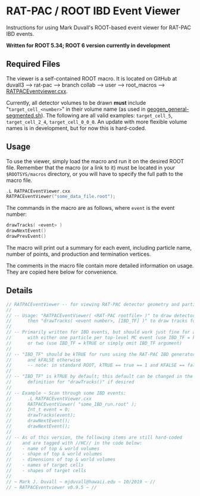RAT-PAC / ROOT IBD Event Viewer
=======================================

Instructions for using Mark Duvall's ROOT-based event viewer for RAT-PAC IBD events.

**Written for ROOT 5.34; ROOT 6 version currently in development**

Required Files
------------------

The viewer is a self-contained ROOT macro. It is located on GitHub at duvall3 --> rat-pac --> branch collab --> user --> root_macros --> [RATPACEventviewer.cxx](github.com/duvall3/rat-pac/tree/collab/user/root_macros/RATPACEventViewer.cxx).

Currently, all detector volumes to be drawn **must** include "`target_cell_<number>`" in their volume name (as used in [geogen_general-segmented.sh](github.com/duvall3/rat-pac/blob/collab/user/shell_scripts/geogen_general-segmented.sh)).
The following are all valid examples: `target_cell_5`, `target_cell_2_4`, `target_cell_0_0_0`. An update with more flexible volume names is in development, but for now this is hard-coded.

Usage
--------------

To use the viewer, simply load the macro and run it on the desired ROOT file. Remember that the macro (or a link to it) must be located in your `$ROOTSYS/macros` directory, or you will have to specify the full path to the macro file.

```cpp
.L RATPACEventViewer.cxx
RATPACEventViewer("some_data_file.root");
```
The commands in the macro are as follows, where `event` is the event number:

```cpp
drawTracks( <event> )
drawNextEvent()
drawPrevEvent()
```

The macro will print out a summary for each event, including particle name, number of points, and production and termination vertices.

The comments in the macro file contain more detailed information on usage. They are copied here below for convenience.

Details
--------------------

```cpp
// RATPACEventViewer -- for viewing RAT-PAC detector geometry and particle tracks in ROOT
//
// -- Usage: "RATPACEventViewer( <RAT-PAC rootfile> )" to draw detector;
//      then "drawTracks( <event number>, [IBD_TF] )" to draw tracks for a given event
//
// -- Primarily written for IBD events, but should work just fine for anything
//      with either one particle per top-level MC event (use IBD_TF = kFALSE)
//      or two (use IBD_TF = kTRUE or simply omit IBD_TF argument)
//
// -- "IBD_TF" should be kTRUE for runs using the RAT-PAC IBD generator builtin
//      and kFALSE otherwise
//      -- note: in standard ROOT, kTRUE == true == 1 and KFALSE == false == 0
//
// -- "IBD_TF" is kTRUE by default; this default can be changed in the function
//      definition for "drawTracks()" if desired
//
// -- Example ~ Scan through some IBD events:
//      .L RATPACEventViewer.cxx
//      RATPACEventViewer( "some_IBD_run.root" );
//      Int_t event = 0;
//      drawTracks(event);
//      drawNextEvent();
//      drawNextEvent();
//
// -- As of this version, the following items are still hard-coded
//    and are tagged with //HC// in the code below:
//    - name of top & world volumes
//    - shape of top & world volumes
//    - dimensions of top & world volumes
//    - names of target cells
//    - shapes of target cells
//
// ~ Mark J. Duvall ~ mjduvall@hawaii.edu ~ 10/2019 ~ //
// ~ RATPACEventviewer v0.9.5 ~ //
```
